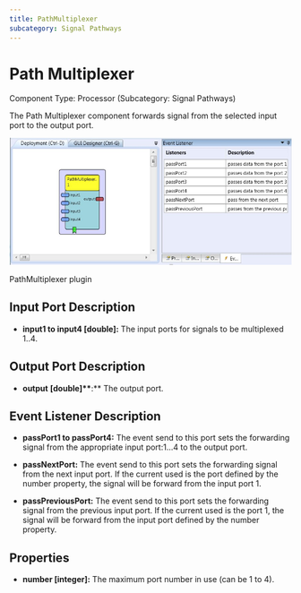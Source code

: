 ```yaml
---
title: PathMultiplexer
subcategory: Signal Pathways
---
```


# Path Multiplexer

Component Type: Processor (Subcategory: Signal Pathways)

The Path Multiplexer component forwards signal from the selected input port to the output port.

![Screenshot: PathMultiplexer plugin](./img/pathmultiplexer.jpg "Screenshot: PathMultiplexer plugin")

PathMultiplexer plugin

## Input Port Description

- **input1 to input4 \[double\]:** The input ports for signals to be multiplexed 1..4.

## Output Port Description

- **output** **\[double\]\*\***:\*\* The output port.

## Event Listener Description

- **passPort1 to passPort4:** The event send to this port sets the forwarding signal from the appropriate input port:1...4 to the output port.

- **passNextPort:** The event send to this port sets the forwarding signal from the next input port. If the current used is the port defined by the number property, the signal will be forward from the input port 1.

- **passPreviousPort:** The event send to this port sets the forwarding signal from the previous input port. If the current used is the port 1, the signal will be forward from the input port defined by the number property.

## Properties

- **number \[integer\]:** The maximum port number in use (can be 1 to 4).
